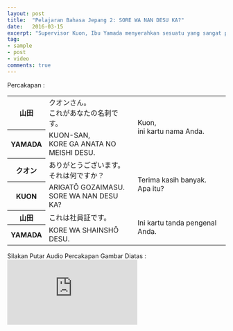 ```yaml
---
layout: post
title:  "Pelajaran Bahasa Jepang 2: SORE WA NAN DESU KA?"
date:   2016-03-15
excerpt: "Supervisor Kuon, Ibu Yamada menyerahkan sesuatu yang sangat penting dalam pekerjaannya. Apa itu?"
tag:
- sample
- post
- video
comments: true
---
```

Percakapan :
<table border="0" cellpadding="0" cellspacing="0">
  <tbody>
    <tr>
      <th>&#23665;&#30000;</th>
      <td>&#12463;&#12458;&#12531;&#12373;&#12435;&#12290;<br />
        &#12371;&#12428;&#12364;&#12354;&#12394;&#12383;&#12398;&#21517;&#21050;&#12391;&#12377;&#12290;</td>
      <td rowspan="2">Kuon,<br />
        ini kartu nama Anda.</td>
    </tr>
    <tr>
      <th>YAMADA</th>
      <td>KUON-SAN,<br />
        KORE GA ANATA NO<br />
        MEISHI DESU.</td>
    </tr>
    <tr>
      <th>&#12463;&#12458;&#12531;</th>
      <td>&#12354;&#12426;&#12364;&#12392;&#12358;&#12372;&#12374;&#12356;&#12414;&#12377;&#12290;<br />
        &#12381;&#12428;&#12399;&#20309;&#12391;&#12377;&#12363;&#65311;</td>
      <td rowspan="2">Terima kasih banyak.<br />
        Apa itu?</td>
    </tr>
    <tr>
      <th>KUON</th>
      <td>ARIGAT&Ocirc; GOZAIMASU.<br />
        SORE WA NAN DESU KA?</td>
    </tr>
    <tr>
      <th>&#23665;&#30000;</th>
      <td>&#12371;&#12428;&#12399;&#31038;&#21729;&#35388;&#12391;&#12377;&#12290;</td>
      <td rowspan="2">Ini kartu tanda pengenal Anda.</td>
    </tr>
    <tr>
      <th>YAMADA</th>
      <td>KORE WA SHAINSH&Ocirc; DESU.</td>
    </tr>
  </tbody>
</table>
Silakan Putar Audio Percakapan Gambar Diatas :
<iframe src="https://kuuma95.github.io/Lesson2_8bit.ogg" frameborder="0"> </iframe>
